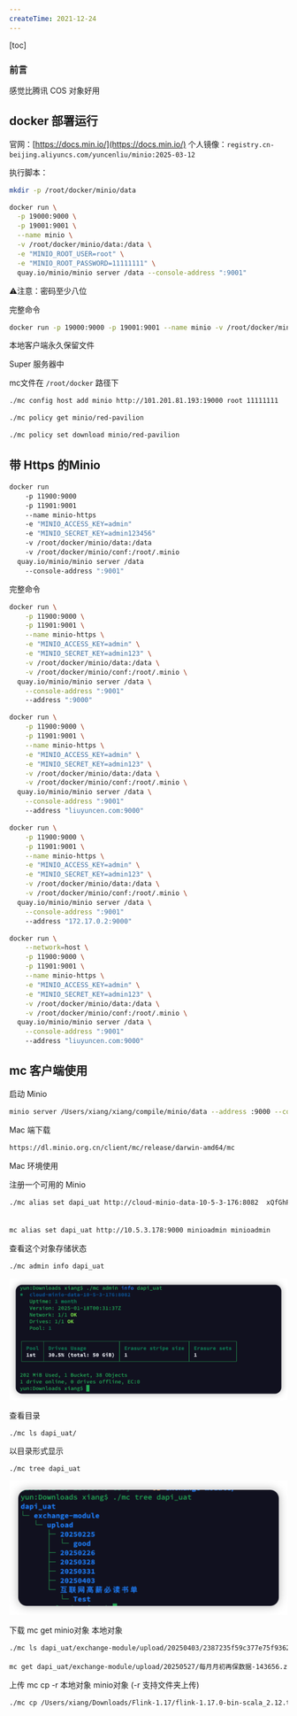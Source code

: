 ```yaml
---
createTime: 2021-12-24
---
```



[toc]

### 前言

感觉比腾讯 COS 对象好用



## docker 部署运行

官网：[https://docs.min.io/](https://docs.min.io/)
个人镜像：`registry.cn-beijing.aliyuncs.com/yuncenliu/minio:2025-03-12`

执行脚本：

```sh
mkdir -p /root/docker/minio/data
```

```sh
docker run \
  -p 19000:9000 \
  -p 19001:9001 \
  --name minio \
  -v /root/docker/minio/data:/data \
  -e "MINIO_ROOT_USER=root" \
  -e "MINIO_ROOT_PASSWORD=11111111" \
  quay.io/minio/minio server /data --console-address ":9001"
```

⚠️注意：密码至少八位

完整命令

```sh
docker run -p 19000:9000 -p 19001:9001 --name minio -v /root/docker/minio/data:/data -e "MINIO_ROOT_USER=root" -e "MINIO_ROOT_PASSWORD=11111111" quay.io/minio/minio server /data --console-address ":9001"
```



本地客户端永久保留文件

Super 服务器中

mc文件在 `/root/docker` 路径下

```sh
./mc config host add minio http://101.201.81.193:19000 root 11111111
```

```sh
./mc policy get minio/red-pavilion
```

```sh
./mc policy set download minio/red-pavilion
```







## 带 Https 的Minio

```sh
docker run 
	-p 11900:9000 
	-p 11901:9001 
	--name minio-https 
	-e "MINIO_ACCESS_KEY=admin" 
	-e "MINIO_SECRET_KEY=admin123456" 
	-v /root/docker/minio/data:/data 
	-v /root/docker/minio/conf:/root/.minio 
  quay.io/minio/minio server /data 
	--console-address ":9001"
```

完整命令

```sh
docker run \
	-p 11900:9000 \
	-p 11901:9001 \
	--name minio-https \
	-e "MINIO_ACCESS_KEY=admin" \
	-e "MINIO_SECRET_KEY=admin123" \
	-v /root/docker/minio/data:/data \
	-v /root/docker/minio/conf:/root/.minio \
  quay.io/minio/minio server /data \
	--console-address ":9001"
	--address ":9000"
```



```sh
docker run \
	-p 11900:9000 \
	-p 11901:9001 \
	--name minio-https \
	-e "MINIO_ACCESS_KEY=admin" \
	-e "MINIO_SECRET_KEY=admin123" \
	-v /root/docker/minio/data:/data \
	-v /root/docker/minio/conf:/root/.minio \
  quay.io/minio/minio server /data \
	--console-address ":9001"
	--address "liuyuncen.com:9000"
```

```sh
docker run \
	-p 11900:9000 \
	-p 11901:9001 \
	--name minio-https \
	-e "MINIO_ACCESS_KEY=admin" \
	-e "MINIO_SECRET_KEY=admin123" \
	-v /root/docker/minio/data:/data \
	-v /root/docker/minio/conf:/root/.minio \
  quay.io/minio/minio server /data \
	--console-address ":9001"
	--address "172.17.0.2:9000"
```

```sh
docker run \
	--network=host \
	-p 11900:9000 \
	-p 11901:9001 \
	--name minio-https \
	-e "MINIO_ACCESS_KEY=admin" \
	-e "MINIO_SECRET_KEY=admin123" \
	-v /root/docker/minio/data:/data \
	-v /root/docker/minio/conf:/root/.minio \
  quay.io/minio/minio server /data \
	--console-address ":9001"
	--address "liuyuncen.com:9000"
```



## mc 客户端使用

启动 Minio

```sh
minio server /Users/xiang/xiang/compile/minio/data --address :9000 --console-address :9001 &
```


Mac 端下载
```sh
https://dl.minio.org.cn/client/mc/release/darwin-amd64/mc
```

Mac 环境使用

注册一个可用的 Minio
```sh
./mc alias set dapi_uat http://cloud-minio-data-10-5-3-176:8082  xQfGhPRPG0bJ9YW4HiB6 22BzgLhqfGjWAxIZfsOOfCmexNRVGRn8JiYXRhVR


mc alias set dapi_uat http://10.5.3.178:9000 minioadmin minioadmin
```


查看这个对象存储状态
```sh
./mc admin info dapi_uat
```
![](images/Pasted%20image%2020250407093047.png)

查看目录
```sh
./mc ls dapi_uat/
```

以目录形式显示
```sh
./mc tree dapi_uat
```
![](images/Pasted%20image%2020250407093223.png)

下载 mc get minio对象 本地对象
```sh
./mc ls dapi_uat/exchange-module/upload/20250403/2387235f59c377e75f936262363f3440.zip /Users/xiang/Downloads/

mc get dapi_uat/exchange-module/upload/20250527/每月月初再保数据-143656.zip ./
```


上传 mc cp -r 本地对象 minio对象 (-r 支持文件夹上传)
```sh
./mc cp /Users/xiang/Downloads/Flink-1.17/flink-1.17.0-bin-scala_2.12.tgz dapi_uat/exchange-module/upload/互联网高薪必读书单/
```